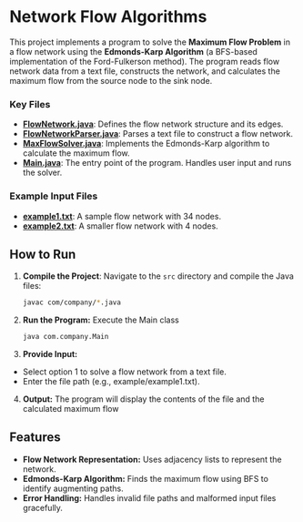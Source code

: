 # Network Flow Algorithms

This project implements a program to solve the **Maximum Flow Problem** in a flow network using the **Edmonds-Karp Algorithm** (a BFS-based implementation of the Ford-Fulkerson method). The program reads flow network data from a text file, constructs the network, and calculates the maximum flow from the source node to the sink node.


### Key Files
- **[FlowNetwork.java](src/com/company/FlowNetwork.java)**: Defines the flow network structure and its edges.
- **[FlowNetworkParser.java](src/com/company/FlowNetworkParser.java)**: Parses a text file to construct a flow network.
- **[MaxFlowSolver.java](src/com/company/MaxFlowSolver.java)**: Implements the Edmonds-Karp algorithm to calculate the maximum flow.
- **[Main.java](src/com/company/Main.java)**: The entry point of the program. Handles user input and runs the solver.

### Example Input Files
- **[example1.txt](example/example1.txt)**: A sample flow network with 34 nodes.
- **[example2.txt](example/example2.txt)**: A smaller flow network with 4 nodes.

## How to Run

1. **Compile the Project**:
   Navigate to the `src` directory and compile the Java files:
   ```sh
   javac com/company/*.java

2. **Run the Program:** Execute the Main class
   ```sh
   java com.company.Main

3. **Provide Input:**
  - Select option 1 to solve a flow network from a text file.
  - Enter the file path (e.g., example/example1.txt).

4. **Output:**
The program will display the contents of the file and the calculated maximum flow

## Features
- **Flow Network Representation:** Uses adjacency lists to represent the network.
- **Edmonds-Karp Algorithm:** Finds the maximum flow using BFS to identify augmenting paths.
- **Error Handling:** Handles invalid file paths and malformed input files gracefully.
